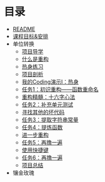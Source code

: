 # 目录

* [README](README.md)
* [课程目标&安排](content/goals.md)
* 单位转换
  * [项目导学](content/units/index.md)
  * [什么是重构](content/units/1-what-is-refactoring.md)
  * [热身练习](content/units/2-coding-practice.md)
  * [项目剖析](content/units/3-project-analyse.md)
  * [我的Coding演示I：热身](content/units/4-example-i.md)
  * [任务1：初识重构——函数重命名](content/units/5-first-impression.md)
  * [重构精髓：十六字心法](content/units/6-refactor-secrets.md)
  * [任务2：补充单元测试](content/units/6-add-more-unit-tests.md)
  * [寻找其他的坏代码](content/units/7-find-other-bad-smells.md)
  * [任务3：提取字符串常量](content/units/8-refactorings-extract-constants.md)
  * [任务4：提炼函数](content/units/9-refactorings-extract-functions.md)
  * [进一步重构](content/units/10-example-ii.md)
  * [任务5：再撸一遍](content/units/11-practice-again.md)
  * [使用快捷键](content/units/12-example-iii-use-ide-shortcuts.md)
  * [任务6：再撸一遍](content/units/13-practice-again.md)
  * [项目总结](content/units/14-project-summary.md)
* 镶金玫瑰
